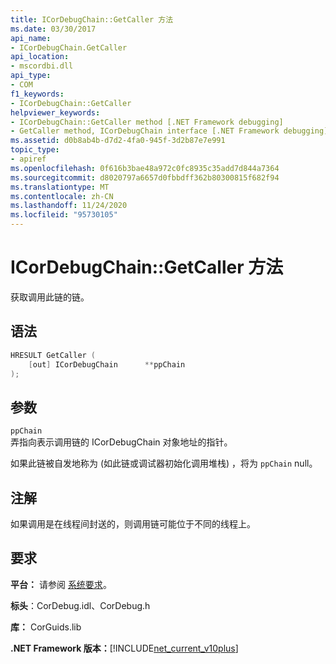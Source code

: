 ```yaml
---
title: ICorDebugChain::GetCaller 方法
ms.date: 03/30/2017
api_name:
- ICorDebugChain.GetCaller
api_location:
- mscordbi.dll
api_type:
- COM
f1_keywords:
- ICorDebugChain::GetCaller
helpviewer_keywords:
- ICorDebugChain::GetCaller method [.NET Framework debugging]
- GetCaller method, ICorDebugChain interface [.NET Framework debugging]
ms.assetid: d0b8ab4b-d7d2-4fa0-945f-3d2b87e7e991
topic_type:
- apiref
ms.openlocfilehash: 0f616b3bae48a972c0fc8935c35add7d844a7364
ms.sourcegitcommit: d8020797a6657d0fbbdff362b80300815f682f94
ms.translationtype: MT
ms.contentlocale: zh-CN
ms.lasthandoff: 11/24/2020
ms.locfileid: "95730105"
---
```

# <a name="icordebugchaingetcaller-method"></a>ICorDebugChain::GetCaller 方法

获取调用此链的链。  
  
## <a name="syntax"></a>语法  
  
```cpp  
HRESULT GetCaller (  
    [out] ICorDebugChain      **ppChain  
);  
```  
  
## <a name="parameters"></a>参数  

 `ppChain`  
 弄指向表示调用链的 ICorDebugChain 对象地址的指针。  
  
 如果此链被自发地称为 (如此链或调试器初始化调用堆栈) ，将为 `ppChain` null。  
  
## <a name="remarks"></a>注解  

 如果调用是在线程间封送的，则调用链可能位于不同的线程上。  
  
## <a name="requirements"></a>要求  

 **平台：** 请参阅 [系统要求](../../get-started/system-requirements.md)。  
  
 **标头**：CorDebug.idl、CorDebug.h  
  
 **库：** CorGuids.lib  
  
 **.NET Framework 版本：**[!INCLUDE[net_current_v10plus](../../../../includes/net-current-v10plus-md.md)]
